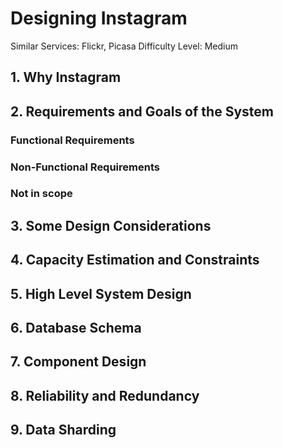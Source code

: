 # Designing Instagram

Similar Services: Flickr, Picasa
Difficulty Level: Medium

## 1. Why Instagram

## 2. Requirements and Goals of the System

### Functional Requirements

### Non-Functional Requirements

### Not in scope

## 3. Some Design Considerations

## 4. Capacity Estimation and Constraints

## 5. High Level System Design

## 6. Database Schema

## 7. Component Design

## 8. Reliability and Redundancy

## 9. Data Sharding